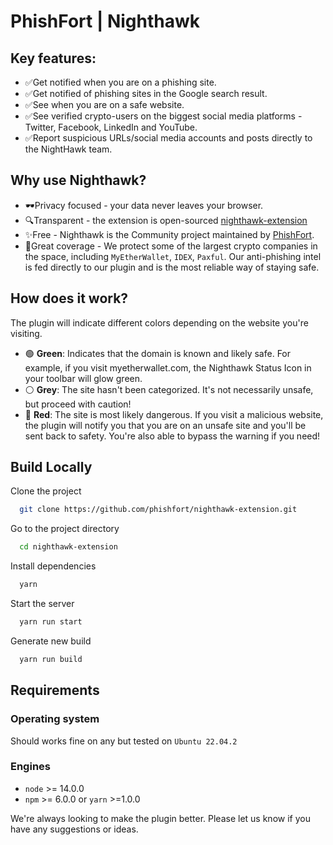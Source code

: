 # PhishFort | Nighthawk

## Key features:

- ✅Get notified when you are on a phishing site.
- ✅Get notified of phishing sites in the Google search result.
- ✅See when you are on a safe website.
- ✅See verified crypto-users on the biggest social media platforms - Twitter, Facebook, LinkedIn and YouTube.
- ✅Report suspicious URLs/social media accounts and posts directly to the NightHawk team.

## Why use Nighthawk?

- 🕶️Privacy focused - your data never leaves your browser.
- 🔍Transparent - the extension is open-sourced [nighthawk-extension](https://github.com/phishfort/nighthawk-extension)
- ✨Free - Nighthawk is the Community project maintained by [PhishFort](https://phishfort.com).
- 🪩Great coverage - We protect some of the largest crypto companies in the space, including `MyEtherWallet`, `IDEX`, `Paxful`. Our anti-phishing intel is fed directly to our plugin and is the most reliable way of staying safe.

## How does it work?

The plugin will indicate different colors depending on the website you're visiting.

- 🟢 **Green**: Indicates that the domain is known and likely safe. For example, if you visit myetherwallet.com, the Nighthawk Status Icon in your toolbar will glow green.
- ⚪️ **Grey**: The site hasn't been categorized. It's not necessarily unsafe, but proceed with caution!
- 🔴 **Red**: The site is most likely dangerous. If you visit a malicious website, the plugin will notify you that you are on an unsafe site and you'll be sent back to safety. You're also able to bypass the warning if you need!

## Build Locally

Clone the project

```bash
  git clone https://github.com/phishfort/nighthawk-extension.git
```

Go to the project directory

```bash
  cd nighthawk-extension
```

Install dependencies

```bash
  yarn
```

Start the server

```bash
  yarn run start
```

Generate new build

```bash
  yarn run build
```

## Requirements

### Operating system

Should works fine on any but tested on `Ubuntu 22.04.2`

### Engines

- `node` >= 14.0.0
- `npm` >= 6.0.0 or `yarn` >=1.0.0

We're always looking to make the plugin better. Please let us know if you have any suggestions or ideas.
